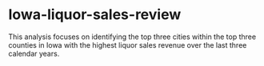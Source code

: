 # Iowa-liquor-sales-review
This analysis focuses on identifying the top three cities within the top three counties in Iowa with the highest liquor sales revenue over the last three calendar years.

